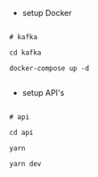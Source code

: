- setup Docker

``` 

# kafka

cd kafka

docker-compose up -d


```

- setup API's

```

# api

cd api

yarn

yarn dev

